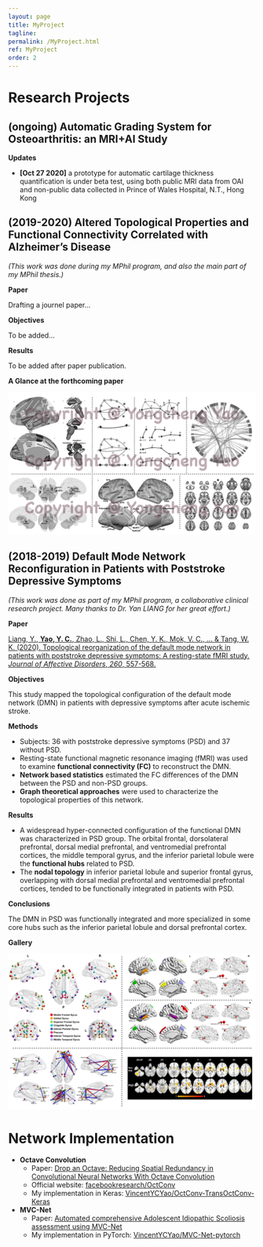```yaml
---
layout: page 
title: MyProject
tagline: 
permalink: /MyProject.html
ref: MyProject 
order: 2
---
```




# Research Projects

## (ongoing) Automatic Grading System for Osteoarthritis: an MRI+AI Study

**Updates**

* **[Oct 27 2020]** a prototype for automatic cartilage thickness quantification is under beta test, using both public MRI data from OAI and non-public data collected in Prince of Wales Hospital, N.T., Hong Kong





## (2019-2020) Altered Topological Properties and Functional Connectivity Correlated with Alzheimer’s Disease

*(This work was done during my MPhil program, and also the main part of my MPhil thesis.)*

**Paper**

Drafting a journel paper...

**Objectives**

To be added...

**Results**

To be added after paper publication.

**A Glance at the forthcoming paper**

![](png/AD_Figures.png)



## (2018-2019) Default Mode Network Reconfiguration in Patients with Poststroke Depressive Symptoms

*(This work was done as part of my MPhil program, a collaborative clinical research project. Many thanks to Dr. Yan LIANG for her great effort.)*

**Paper**

[Liang, Y., **Yao, Y. C.**, Zhao, L., Shi, L., Chen, Y. K., Mok, V. C., ... & Tang, W. K. (2020). Topological reorganization of the default mode network in patients with poststroke depressive symptoms: A resting-state fMRI study. *Journal of Affective Disorders*, *260*, 557-568.](https://www.sciencedirect.com/science/article/pii/S0165032719302915)

**Objectives**

This study mapped the topological configuration of the default mode network (DMN) in patients with depressive symptoms after acute ischemic stroke.

**Methods** 

* Subjects: 36 with poststroke depressive symptoms (PSD) and 37 without PSD. 
* Resting-state functional magnetic resonance imaging (fMRI) was used to examine **functional connectivity (FC)** to reconstruct the DMN. 
* **Network based statistics** estimated the FC differences of the DMN between the PSD and non-PSD groups. 
* **Graph theoretical approaches** were used to characterize the topological properties of this network.

**Results** 

* A widespread hyper-connected configuration of the functional DMN was characterized in PSD group. The orbital frontal, dorsolateral prefrontal, dorsal medial prefrontal, and ventromedial prefrontal cortices, the middle temporal gyrus, and the inferior parietal lobule were the **functional hubs** related to PSD. 
* The **nodal topology** in inferior parietal lobule and superior frontal gyrus, overlapping with dorsal medial prefrontal and ventromedial prefrontal cortices, tended to be functionally integrated in patients with PSD. 

**Conclusions** 

The DMN in PSD was functionally integrated and more specialized in some core hubs such as the inferior parietal lobule and dorsal prefrontal cortex.

**Gallery**	

![](png/PSD_Figures.png)



# Network Implementation

* **Octave Convolution**
  * Paper: [Drop an Octave: Reducing Spatial Redundancy in Convolutional Neural Networks With Octave Convolution](https://ieeexplore.ieee.org/document/9010309)
  * Official website: [facebookresearch/OctConv](https://github.com/facebookresearch/OctConv)
  * My implementation in Keras: [VincentYCYao/OctConv-TransOctConv-Keras](https://github.com/VincentYCYao/OctConv-TransOctConv-Keras)
* **MVC-Net**
  * Paper: [Automated comprehensive Adolescent Idiopathic Scoliosis assessment using MVC-Net](https://www.sciencedirect.com/science/article/pii/S1361841518302871)
  * My implementation in PyTorch: [VincentYCYao/MVC-Net-pytorch](https://github.com/VincentYCYao/MVC-Net-pytorch)

